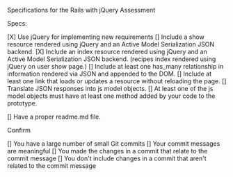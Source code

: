 Specifications for the Rails with jQuery Assessment

Specs:

[X] Use jQuery for implementing new requirements
[] Include a show resource rendered using jQuery and an Active Model Serialization JSON backend.
[X] Include an index resource rendered using jQuery and an Active Model Serialization JSON backend. (recipes index rendered using jQuery on user show page.)
[] Include at least one has_many relationship in information rendered via JSON and appended to the DOM.
[] Include at least one link that loads or updates a resource without reloading the page.
[] Translate JSON responses into js model objects.
[] At least one of the js model objects must have at least one method added by your code to the prototype.


[] Have a proper readme.md file.

Confirm

[] You have a large number of small Git commits
[] Your commit messages are meaningful
[] You made the changes in a commit that relate to the commit message
[] You don't include changes in a commit that aren't related to the commit message